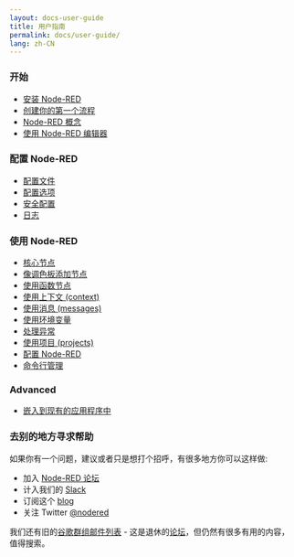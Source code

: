 ```yaml
---
layout: docs-user-guide
title: 用户指南
permalink: docs/user-guide/
lang: zh-CN
---
```


### 开始

 - [安装 Node-RED](/docs/getting-started)
 - [创建你的第一个流程](/docs/tutorials/first-flow)
 - [Node-RED 概念](/docs/user-guide/concepts)
 - [使用 Node-RED 编辑器](/docs/user-guide/editor)

### 配置 Node-RED

 - [配置文件](/docs/user-guide/runtime/settings-file)
 - [配置选项](/docs/user-guide/runtime/configuration)
 - [安全配置](/docs/user-guide/runtime/securing-node-red)
 - [日志](/docs/user-guide/runtime/logging)

### 使用 Node-RED

- [核心节点](/docs/user-guide/nodes)
- [像调色板添加节点](/docs/user-guide/runtime/adding-nodes)
- [使用函数节点](/docs/user-guide/writing-functions)
- [使用上下文 (context)](/docs/user-guide/context)
- [使用消息 (messages)](/docs/user-guide/messages)
- [使用环境变量](/docs/user-guide/environment-variables)
- [处理异常](/docs/user-guide/handling-errors)
- [使用项目 (projects)](/docs/user-guide/projects)
- [配置 Node-RED](/docs/user-guide/configuration)
- [命令行管理](/docs/user-guide/node-red-admin)

### Advanced

- [嵌入到现有的应用程序中](/docs/user-guide/runtime/embedding)

### 去别的地方寻求帮助

如果你有一个问题，建议或者只是想打个招呼，有很多地方你可以这样做:

 - 加入 [Node-RED 论坛](https://discourse.nodered.org)
 - 计入我们的 [Slack](http://nodered.org/slack/)
 - 订阅这个 [blog](https://nodered.org/blog/)
 - 关注 Twitter [@nodered](http://twitter.com/nodered) 

我们还有旧的[谷歌群组邮件列表](https://groups.google.com/forum/#!forum/node-red) - 这是退休的[论坛](https://discourse.nodered.org)，但仍然有很多有用的内容，值得搜索。